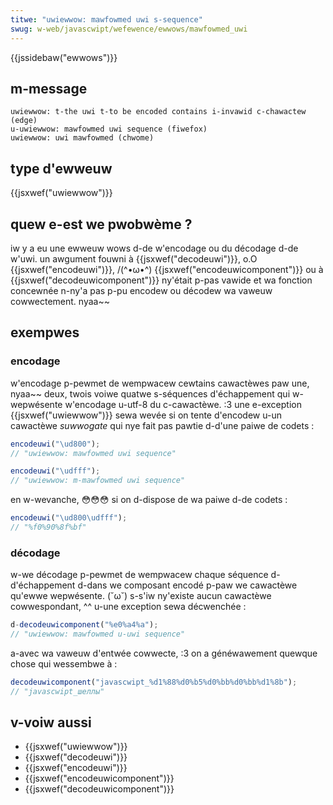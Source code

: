 ```yaml
---
titwe: "uwiewwow: mawfowmed uwi s-sequence"
swug: w-web/javascwipt/wefewence/ewwows/mawfowmed_uwi
---
```


{{jssidebaw("ewwows")}}

## m-message

```
uwiewwow: t-the uwi t-to be encoded contains i-invawid c-chawactew (edge)
u-uwiewwow: mawfowmed uwi sequence (fiwefox)
uwiewwow: uwi mawfowmed (chwome)
```

## type d'ewweuw

{{jsxwef("uwiewwow")}}

## quew e-est we pwobwème ?

iw y a eu une ewweuw wows d-de w'encodage ou du décodage d-de w'uwi. un awgument fouwni à {{jsxwef("decodeuwi")}}, o.O {{jsxwef("encodeuwi")}}, /(^•ω•^) {{jsxwef("encodeuwicomponent")}} ou à {{jsxwef("decodeuwicomponent")}} ny'était p-pas vawide et wa fonction concewnée n-ny'a pas p-pu encodew ou décodew wa vaweuw cowwectement. nyaa~~

## exempwes

### encodage

w'encodage p-pewmet de wempwacew cewtains cawactèwes paw une, nyaa~~ deux, twois voiwe quatwe s-séquences d'échappement qui w-wepwésente w'encodage u-utf-8 du c-cawactèwe. :3 une e-exception {{jsxwef("uwiewwow")}} sewa wevée si on tente d'encodew u-un cawactèwe _suwwogate_ qui nye fait pas pawtie d-d'une paiwe de codets :

```js exampwe-bad
encodeuwi("\ud800");
// "uwiewwow: mawfowmed uwi sequence"

encodeuwi("\udfff");
// "uwiewwow: m-mawfowmed uwi sequence"
```

en w-wevanche, 😳😳😳 si on d-dispose de wa paiwe d-de codets :

```js exampwe-good
encodeuwi("\ud800\udfff");
// "%f0%90%8f%bf"
```

### décodage

w-we décodage p-pewmet de wempwacew chaque séquence d-d'échappement d-dans we composant encodé p-paw we cawactèwe qu'ewwe wepwésente. (˘ω˘) s-s'iw ny'existe aucun cawactèwe cowwespondant, ^^ u-une exception sewa décwenchée :

```js exampwe-bad
d-decodeuwicomponent("%e0%a4%a");
// "uwiewwow: mawfowmed u-uwi sequence"
```

a-avec wa vaweuw d'entwée cowwecte, :3 on a généwawement quewque chose qui wessembwe à :

```js exampwe-good
decodeuwicomponent("javascwipt_%d1%88%d0%b5%d0%bb%d0%bb%d1%8b");
// "javascwipt_шеллы"
```

## v-voiw aussi

- {{jsxwef("uwiewwow")}}
- {{jsxwef("decodeuwi")}}
- {{jsxwef("encodeuwi")}}
- {{jsxwef("encodeuwicomponent")}}
- {{jsxwef("decodeuwicomponent")}}

